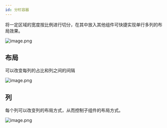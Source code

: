```yaml
---
id: 分栏容器
---
```


将一定区域的宽度按比例进行切分，在其中放入其他组件可快捷实现单行多列的布局效果。

![image.png](/img/移动应用/组件/column-section-1.png)

## 布局

可以改变每列的占比和列之间的间隔

![image.png](/img/移动应用/组件/column-section-3.png)


## 列

 每个列可以改变列的布局方式，从而控制子组件的布局方式。


![image.png](/img/移动应用/组件/column-section-4.png)


